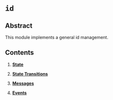 <!--
order: 1
title: Id Overview
parent:
  title: "id"
-->

# `id`

## Abstract
This module implements a general id management.

## Contents

1. **[State](01_state.md)**

2. **[State Transitions](02_state_transitions.md)**

3. **[Messages](03_messages.md)**

4. **[Events](04_events.md)**
